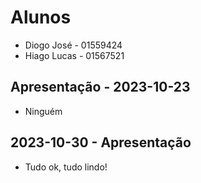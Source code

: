 # Alunos

* Diogo José - 01559424
* Hiago Lucas - 01567521

## Apresentação - 2023-10-23

* Ninguém

## 2023-10-30 - Apresentação

* Tudo ok, tudo lindo!
